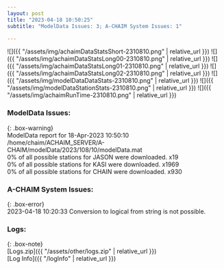 ```yaml
---
layout: post
title: "2023-04-18 10:50:25"
subtitle: "ModelData Issues: 3; A-CHAIM System Issues: 1"

---
```


![]({{ "/assets/img/achaimDataStatsShort-2310810.png" | relative_url }})
![]({{ "/assets/img/achaimDataStatsLong00-2310810.png" | relative_url }})
![]({{ "/assets/img/achaimDataStatsLong01-2310810.png" | relative_url }})
![]({{ "/assets/img/achaimDataStatsLong02-2310810.png" | relative_url }})
![]({{ "/assets/img/modelDataDataStats-2310810.png" | relative_url }})
![]({{ "/assets/img/modelDataStationStats-2310810.png" | relative_url }})
![]({{ "/assets/img/achaimRunTime-2310810.png" | relative_url }})


### ModelData Issues:  
  
{: .box-warning}  
 ModelData report for 18-Apr-2023 10:50:10   
 /home/chaim/ACHAIM_SERVER/A-CHAIM/modelData/2023/108/10/modelData.mat   
 0% of all possible stations for JASON were downloaded. x19   
 0% of all possible stations for KASI were downloaded. x1969   
 0% of all possible stations for CHAIN were downloaded. x930   
  
### A-CHAIM System Issues:  
  
{: .box-error}  
2023-04-18 10:20:33 Conversion to logical from string is not possible.  

### Logs:  
  
{: .box-note}  
[Logs.zip]({{ "/assets/other/logs.zip" | relative_url }})  
[Log Info]({{ "/logInfo" | relative_url }})  
